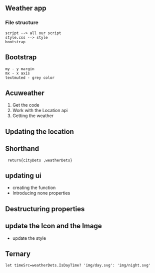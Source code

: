 ## Weather app

### File structure 

```
script --> all our script
style.css --> style
bootstrap
```

## Bootstrap

```
my - y margin 
mx - x axis
textmuted - grey color
```

## Acuweather

1. Get the code
2. Work with the Location api
3. Getting the weather

## Updating the location

## Shorthand

```
 return{cityDets ,weatherDets}
```

## updating ui
- creating the function
- Introducing none properties

## Destructuring properties

## update the Icon and the Image

- update the style

## Ternary

```
let timeSrc=weatherDets.IsDayTime? 'img/day.svg': 'img/night.svg'


```